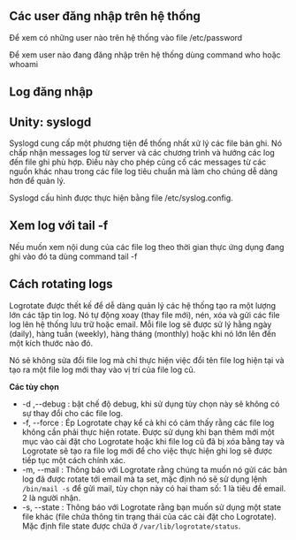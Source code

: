 ## Các user đăng nhập trên hệ thống

Để xem có những user nào trên hệ thống vào file /etc/password

Để xem user nào đang đăng nhập trên hệ thống dùng command who hoặc whoami

## Log đăng nhập



## Unity: syslogd

Syslogd cung cấp một phương tiện để thống nhất xử lý các file bản ghi. Nó chấp nhận messages log từ server và các chương trình và hướng các log đến file ghi phù hợp. Điều này cho phép củng cố các messages từ các nguồn khác nhau trong các file log tiêu chuẩn mà làm cho chúng dễ dàng hơn để quản lý.

Syslogd cấu hình được thực hiện bằng file /etc/syslog.config. 

## Xem log với tail -f

Nếu muốn xem nội dung của các file log theo thời gian thực ứng dụng đang ghi vào đó ta dùng command tail -f


## Cách rotating logs

Logrotate được thết kế để dễ dàng quản lý các hệ thống tạo ra một lượng lớn các tập tin log. Nó tự động xoay (thay file mới), nén, xóa và gửi các file log lên hệ thống lưu trữ hoặc email. Mỗi file log sẽ được sử lý hằng ngày (daily), hàng tuần (weekly), hàng tháng (monthly) hoặc khi nó lớn lên đến một kích thước nào đó.

Nó sẽ không sửa đổi file log mà chỉ thực hiện việc đổi tên file log hiện tại và tạo ra một file log mới thay vào vị trí của file log cũ.

**Các tùy chọn**
- -d ,--debug : bật chế độ debug, khi sử dụng tùy chọn này sẽ không có sự thay đổi cho các file log.
- -f, --force : Ép Logrotate chạy kể cả khi có cảm thấy rằng các file log không cần phải thực  hiện rotate. Được sử dụng khi bạn thêm mới một mục vào cài đặt cho Logrotate hoặc khi file log cũ đã bị xóa bằng tay và Logrotate sẽ tạo ra file log mới để cho việc thực hiện ghi log sẽ được tiếp tục một cách chính xác.
- -m, --mail <command> : Thông báo với Logrotate rằng chúng ta muốn nó gửi các bản log đã được rotate tới email mà ta set, mặc định nó sẽ sử dụng lệnh `/bin/mail -s` để gửi mail, tùy chọn này có hai tham số: 1 là tiêu đề email. 2 là người nhận.
- -s, --state <statefile> : Thông báo với Logrotate rằng bạn muốn sử dụng một state file khác (file chứa thông tin trạng thái của các cài đặt cho Logrotate). Mặc định file state được chứa ở `/var/lib/logrotate/status`.


